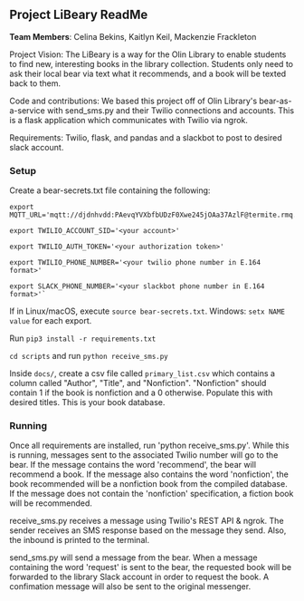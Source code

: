 ## Project LiBeary ReadMe

**Team Members**: Celina Bekins, Kaitlyn Keil, Mackenzie Frackleton

Project Vision: The LiBeary is a way for the Olin Library to enable students to find new, interesting books in the library collection. Students only need to ask their local bear via text what it recommends, and a book will be texted back to them. 

Code and contributions: We based this project off of Olin Library's bear-as-a-service with send_sms.py and their Twilio connections and accounts. This is a flask application which communicates with Twilio via ngrok. 

Requirements: Twilio, flask, and pandas and a slackbot to post to desired slack account.

### Setup

Create a bear-secrets.txt file containing the following: 

~~~~
export MQTT_URL='mqtt://djdnhvdd:PAevqYVXbfbUDzF0Xwe245jOAa37AzlF@termite.rmq.cloudamqp.com:1883/djdnhvdd'

export TWILIO_ACCOUNT_SID='<your account>'

export TWILIO_AUTH_TOKEN='<your authorization token>'

export TWILIO_PHONE_NUMBER='<your twilio phone number in E.164 format>'

export SLACK_PHONE_NUMBER='<your slackbot phone number in E.164 format>'`
~~~~

If in Linux/macOS, execute `source bear-secrets.txt`. Windows: `setx NAME value` for each export.

Run `pip3 install -r requirements.txt`

`cd scripts` and run `python receive_sms.py`

Inside `docs/`, create a csv file called `primary_list.csv` which contains a column called "Author", "Title", and "Nonfiction". "Nonfiction" should contain 1 if the book is nonfiction and a 0 otherwise. Populate this with desired titles. This is your book database.

### Running

Once all requirements are installed, run 'python receive_sms.py'. While this is running, messages sent to the associated Twilio number will go to the bear. If the message contains the word 'recommend', the bear will recommend a book. If the message also contains the word 'nonfiction', the book recommended will be a nonfiction book from the compiled database. If the message does not contain the 'nonfiction' specification, a fiction book will be recommended.

receive_sms.py receives a message using Twilio's REST API & ngrok. The sender receives an SMS response based on the message they send. Also, the inbound is printed to the terminal.

send_sms.py will send a message from the bear. When a message containing the word 'request' is sent to the bear, the requested book will be forwarded to the library Slack account in order to request the book. A confimation message will also be sent to the original messenger.
